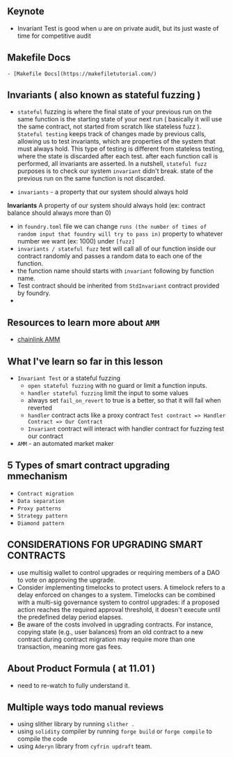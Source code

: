 <!-- VIDEO STOP AT 12.19.01 -->

## Keynote
 - Invariant Test is good when u are on private audit, but its just waste of time for competitive audit

## Makefile Docs
    - [Makefile Docs](https://makefiletutorial.com/)


## Invariants ( also known as stateful fuzzing )
  - `stateful` fuzzing is where the final state of your previous run on the same function is the starting state of your next run ( basically it will use the same contract, not started from scratch like stateless fuzz ). 
   `Stateful testing` keeps track of changes made by previous calls, allowing us to test invariants, which are properties of the system that must always hold. This type of testing is different from stateless testing, where the state is discarded after each test. after each function call is performed, all invariants are asserted.
   In a nutshell, `stateful fuzz` purposes is to check our system `invariant` didn't break. state of the previous run on the same function is not discarded.

  - `invariants` - a property that our system should always hold  

**Invariants** A property of our system should always hold (ex: contract balance should always more than 0)
- in `foundry.toml` file we can change `runs (the number of times of random input that foundry will try to pass in)` property to whatever number we want (ex: 1000) under `[fuzz]`
- `invariants / stateful fuzz` test will call all of our function inside our contract randomly and passes a     random data to each one of the function.
- the function name should starts with `invariant` following by function name.
- Test contract should be inherited from `StdInvariant` contract provided by foundry.    
- 

## Resources to learn more about `AMM`
 - [chainlink AMM](https://chain.link/education-hub/what-is-an-automated-market-maker-amm)
  

## What I've learn so far in this lesson
   - `Invariant Test` or a stateful fuzzing
      - `open stateful fuzzing` with no guard or limit a function inputs.
      - `handler stateful fuzzing` limit the input to some values
      - always set `fail_on_revert` to true is a better, so that it will fail when reverted
      - `handler` contract acts like a proxy contract `Test contract => Handler Contract => Our Contract`
      - `Invariant` contract will interact with handler contract for fuzzing test our contract
   - `AMM` - an automated market maker
 

  ## 5 Types of smart contract upgrading mmechanism
  -  `Contract migration`
  -  `Data separation`
  -  `Proxy patterns`
  -  `Strategy pattern`
  -  `Diamond pattern`
  
  ## CONSIDERATIONS FOR UPGRADING SMART CONTRACTS
  - use multisig wallet to control upgrades or requiring members of a DAO to vote on approving the upgrade.
  - Consider implementing timelocks to protect users. A timelock refers to a delay enforced on changes to a system. Timelocks can be combined with a multi-sig governance system to control upgrades: if a proposed action reaches the required approval threshold, it doesn't execute until the predefined delay period elapses.
  - Be aware of the costs involved in upgrading contracts. For instance, copying state (e.g., user balances) from an old contract to a new contract during contract migration may require more than one transaction, meaning more gas fees.

  

 ## About Product Formula ( at 11.01 )
  - need to re-watch to fully understand it.



 ## Multiple ways todo manual reviews
 - using slither library by running `slither .`
 - using `solidity` compiler by running `forge build` or `forge compile` to compile the code
 - using `Aderyn` library from `cyfrin updraft` team. 
